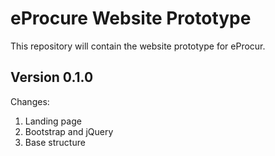 eProcure Website Prototype
==========================

This repository will contain the website prototype for eProcur.

Version 0.1.0
-----------

Changes:

 1. Landing page
 2. Bootstrap and jQuery
 3. Base structure
